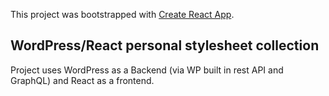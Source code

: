 This project was bootstrapped with [Create React App](https://github.com/facebook/create-react-app).

## WordPress/React personal stylesheet collection

Project uses WordPress as a Backend (via WP built in rest API and GraphQL) and React as a frontend.